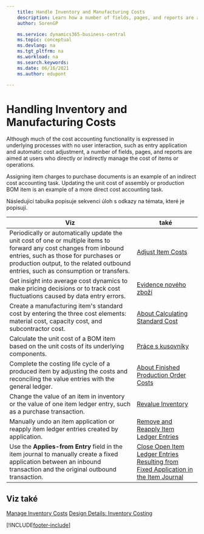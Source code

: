 ```yaml
---
    title: Handle Inventory and Manufacturing Costs
    description: Learn how a number of fields, pages, and reports are aimed at users who directly or indirectly manage the cost of items or operations.
    author: SorenGP

    ms.service: dynamics365-business-central
    ms.topic: conceptual
    ms.devlang: na
    ms.tgt_pltfrm: na
    ms.workload: na
    ms.search.keywords:
    ms.date: 06/16/2021
    ms.author: edupont

---
```

# Handling Inventory and Manufacturing Costs
Although much of the cost accounting functionality is expressed in underlying processes with no user interaction, such as entry application and automatic cost adjustment, a number of fields, pages, and reports are aimed at users who directly or indirectly manage the cost of items or operations.

Assigning item charges to purchase documents is an example of an indirect cost accounting task. Updating the unit cost of assembly or production BOM item is an example of a more direct cost accounting task.

Následující tabulka popisuje sekvenci úloh s odkazy na témata, které je popisují.

| **Viz** | **také** |
|------------|-------------|  
| Periodically or automatically update the unit cost of one or multiple items to forward any cost changes from inbound entries, such as those for purchases or production output, to the related outbound entries, such as consumption or transfers. | [Adjust Item Costs](inventory-how-adjust-item-costs.md) |
| Get insight into average cost dynamics to make pricing decisions or to track cost fluctuations caused by data entry errors. | [Evidence nového zboží](inventory-how-register-new-items.md) |
| Create a manufacturing item's standard cost by entering the three cost elements: material cost, capacity cost, and subcontractor cost. | [About Calculating Standard Cost](finance-about-calculating-standard-cost.md) |
| Calculate the unit cost of a BOM item based on the unit costs of its underlying components. | [Práce s kusovníky](inventory-how-work-BOMs.md) |
| Complete the costing life cycle of a produced item by adjusting the costs and reconciling the value entries with the general ledger. | [About Finished Production Order Costs](finance-about-finished-production-order-costs.md) |
| Change the value of an item in inventory or the value of one item ledger entry, such as a purchase transaction. | [Revalue Inventory](inventory-how-revalue-inventory.md) |
| Manually undo an item application or reapply item ledger entries created by application. | [Remove and Reapply Item Ledger Entries](finance-how-to-remove-and-reapply-item-entries.md) |
| Use the **Applies-from Entry** field in the item journal to manually create a fixed application between an inbound transaction and the original outbound transaction. | [Close Open Item Ledger Entries Resulting from Fixed Application in the Item Journal](finance-how-to-close-open-item-ledger-entries-resulting-from-fixed-application-in-the-item-journal.md) |

## Viz také
[Manage Inventory Costs](finance-manage-inventory-costs.md)
[Design Details: Inventory Costing](design-details-inventory-costing.md)


[!INCLUDE[footer-include](includes/footer-banner.md)]